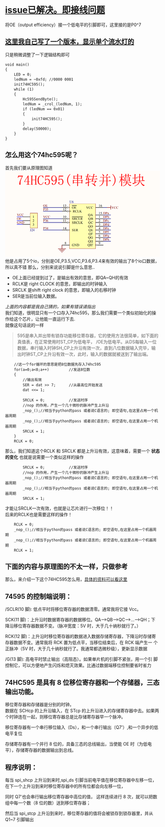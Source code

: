 # [issue已解决。即接线问题](https://github.com/yujiecong/yjc-c51-A2-learning/issues/2)
将OE（output efficiency）接一个低电平的引脚即可，这里接的是P0^7  
## [这里我自己写了一个版本，显示单个流水灯的](main2.c)
只是稍微调整了一下逻辑结构即可
```
void main()
{
    LED = 0;
    ledNum = ~0xfd; //0000 0001
    init74HC595();
    while (1)
    {
        Hc595SendByte();
        ledNum = _crol_(ledNum, 1);
        if (ledNum == 0x01)
        {
            init74HC595();
        }
        delay(50000);
    }
}
```
## 怎么用这个74hc595呢？
首先我们要从原理图知道  
![img](74hc595.png)  
他是占用了5个io，分别是OE,P3.5,VCC,P3.6,P3.4来有效的输出了8个io口数据，所以真不错
那么，分别来说说引脚是什么意思..  
- OE上面已经提到过了，是输出有效的意思，即QA~QH的有效
- RCLK是 right CLOCK 的意思，即输出的时钟输入
- SRCLK 是shift right clock 的意思，即输入的右移时钟
- SER是当前位输入数据。

_上面的内容都是我自己猜的，如果有错误请指出_  
我们知道，很明显只有一个口存入74hc595，那么我们需要一个类似初始化的操作给这个芯片，让他能一直运行下去.  
就像这句话说的一样  
> 595是串入并出带有锁存功能移位寄存器，它的使用方法很简单，如下面的真值表，在正常使用时ST_CP为低电平， /OE为低电平。从DS每输入一位数据，串行输入时钟SH_CP上升沿有效一次，直到八位数据输入完毕，输出时钟ST_CP上升沿有效一次，此时，输入的数据就被送到了输出端。
```
	//这一个for循环的意思是把8位数据先存入74hc595
	for(a=0;a<8;a++)		 //发送8位数
	{
		//输出有效
		SER = dat >> 7;		 //从最高位开始发送
		dat <<= 1;

		SRCLK = 0;			 //发送时序
		//nop 的作用，产生一个几十微秒的脉冲产生上升沿
		_nop_();//相当于python的pass 或者说C语言的; 即空语句,在这里占用一个机器周期
		_nop_();//相当于python的pass 或者说C语言的; 即空语句,在这里占用一个机器周期
		SRCLK = 1;	
	}
	RCLK = 0;
```
那么，我们知道这个RCLK 和 SRCLK 都是上升沿有效，这意味着，需要一个 __状态的变化__ 也就是说需要一个类似这样的操作
```
		SRCLK = 0;			 //发送时序
		//nop 的作用，产生一个几十微秒的脉冲产生上升沿
		_nop_();//相当于python的pass 或者说C语言的; 即空语句,在这里占用一个机器周期
		_nop_();//相当于python的pass 或者说C语言的; 即空语句,在这里占用一个机器周期
		SRCLK = 1;	
```
才能让SRCLK一次有效，也就是让芯片进行一次移位！！   
后来的RCLK也是需要这样的操作！
```
	RCLK = 0;
	_nop_();//相当于python的pass 或者说C语言的; 即空语句,在这里占用一个机器周期
	_nop_();//相当于python的pass 或者说C语言的; 即空语句,在这里占用一个机器周期
	RCLK = 1;
```

## 下面的内容与原理图的不太一样，只做参考
那么，来介绍一下这个74HC595怎么用，[具体的资料可以看这里](74HC595芯片中文资料.pdf)
## 74595 的控制端说明：

/SCLR(10 脚): 低点平时将移位寄存器的数据清零。通常我将它接 Vcc。

SCK(11 脚)：上升沿时数据寄存器的数据移位。QA-->QB-->QC-->...-->QH；下
降沿移位寄存器数据不变。（脉冲宽度：5V 时，大于几十纳秒就行了。）

RCK(12 脚)：上升沿时移位寄存器的数据进入数据存储寄存器，下降沿时存储寄
存器数据不变。通常我将 RCK 置为低点平，当移位结束后，在 RCK 端产生一
个正脉冲（5V 时，大于几十纳秒就行了。我通常都选微秒级），更新显示数据

/G(13 脚): 高电平时禁止输出（高阻态）。如果单片机的引脚不紧张，用一个引
脚控制它，可以方便地产生闪烁和熄灭效果。比通过数据端移位控制要省时省力

## 74HC595 是具有 8 位移位寄存器和一个存储器，三态输出功能。 
移位寄存器和存储器是分别的时钟。  
数据在 SCHcp 的上升沿输入，在 STcp 的上升沿进入的存储寄存器中去。如果两个时钟连在一起，则移位寄存器总是比存储寄存器早一个脉冲。

移位寄存器有一个串行移位输入（Ds），和一个串行输出（Q7’）,和一个异步的低电平复位

存储寄存器有一个并行 8 位的，具备三态的总线输出，当使能 OE 时（为低电平），存储寄存器的数据输出到总线。

## 程序说明： 
每当 spi_shcp 上升沿到来时,spi_ds 引脚当前电平值在移位寄存器中左移一位，在下一个上升沿到来时移位寄存器中的所有位都会向左移一位， 

同时 Q7'也会串行输出移位寄存器中高位的值， 这样连续进行 8 次，就可以把数组中每一个数（8 位的数）送到移位寄存器； 

然后当 spi_stcp 上升沿到来时，移位寄存器的值将会被锁存到锁存器里，并从 Q1~7 引脚输出
